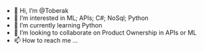 - 👋 Hi, I’m @Toberak
- 👀 I’m interested in ML; APIs; C#; NoSql; Python
- 🌱 I’m currently learning Python
- 💞️ I’m looking to collaborate on Product Ownership in APIs or ML
- 📫 How to reach me ...

<!---
Toberak/Toberak is a ✨ special ✨ repository because its `README.md` (this file) appears on your GitHub profile.
You can click the Preview link to take a look at your changes.
--->

